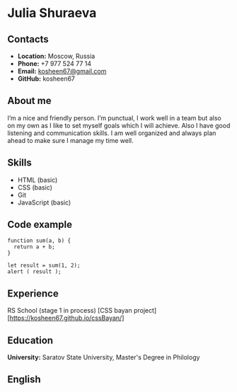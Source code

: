 # Julia Shuraeva
## Contacts
+ **Location:** Moscow, Russia
+ **Phone:** +7 977 524 77 14
+ **Email:** kosheen67@gmail.com
+ **GitHub:** kosheen67
## About me 
I’m a nice and friendly person. I’m punctual, I work well in a team but also on my own as I like to set myself goals which I will achieve. Also I have good listening and communication skills. I am well organized and always plan ahead to make sure I manage my time well.
## Skills
* HTML (basic)
* CSS (basic)
* Git
* JavaScript (basic)
## Code example
```
function sum(a, b) {
  return a + b;
}

let result = sum(1, 2);
alert ( result );
```
## Experience
RS School (stage 1 in process)
[CSS bayan project][https://kosheen67.github.io/cssBayan/] 
## Education
**University:** Saratov State University, Master's Degree in Philology
## English


